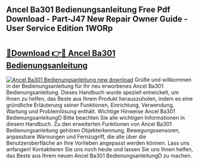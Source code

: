 ## Ancel Ba301 Bedienungsanleitung Free Pdf Download - Part-J47 New Repair Owner Guide - User Service Edition 1WORp

# <h2><a href="http://df1jid.blite.top/?on=Ancel+Ba301+Bedienungsanleitung">🔗Download 👉🔴 Ancel Ba301 Bedienungsanleitung</a></h2>

[![Ancel Ba301 Bedienungsanleitung new download](https://i.imgur.com/lujVjoI.png)](http://df1jid.blite.top/?on=Ancel+Ba301+Bedienungsanleitung)
Grüße und willkommen in der Bedienungsanleitung für Ihr neu erworbenes Ancel Ba301 Bedienungsanleitung. Dieses Handbuch wurde speziell entwickelt, um Ihnen zu helfen, das Beste aus Ihrem Produkt herauszuholen, indem es eine gründliche Erläuterung seiner Funktionen, Einrichtung, Verwendung, Wartung und Problemlösung enthält. Wichtige Hinweise Ancel Ba301 BedienungsanleitungD Bitte beachten Sie alle wichtigen Informationen in diesem Handbuch. Zu den erweiterten Funktionen von Ancel Ba301 Bedienungsanleitung gehören Objekterkennung, Bewegungssensoren, anpassbare Warnungen und Fernzugriff, die alle über die Benutzeroberfläche an Ihre Vorlieben angepasst werden können. Lass uns anfangen! Kontaktieren Sie uns noch heute und lassen Sie uns Ihnen helfen, das Beste aus Ihrem neuen Ancel Ba301 BedienungsanleitungD zu machen.
